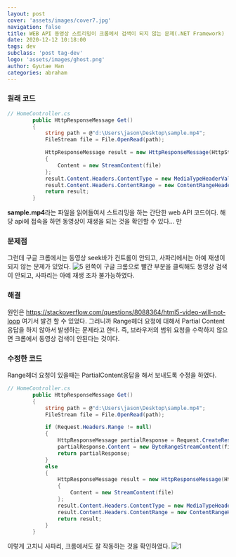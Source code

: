 ```yaml
---
layout: post
cover: 'assets/images/cover7.jpg'
navigation: false
title: WEB API 동영상 스트리밍이 크롬에서 검색이 되지 않는 문제(.NET Framework)
date: 2020-12-12 10:18:00
tags: dev
subclass: 'post tag-dev'
logo: 'assets/images/ghost.png'
author: Gyutae Han
categories: abraham
---
```


### 원래 코드

```c#
// HomeController.cs
        public HttpResponseMessage Get()
        {
            string path = @"d:\Users\jason\Desktop\sample.mp4";
            FileStream file = File.OpenRead(path);

            HttpResponseMessage result = new HttpResponseMessage(HttpStatusCode.OK)
            {
                Content = new StreamContent(file)
            };
            result.Content.Headers.ContentType = new MediaTypeHeaderValue("video/mp4");
            result.Content.Headers.ContentRange = new ContentRangeHeaderValue(0, file.Length);
            return result;
        }
```

**sample.mp4**라는 파일을 읽어들여서 스트리밍을 하는 간단한 web API 코드이다.
해당 api에 접속을 하면 동영상이 재생을 되는 것을 확인할 수 있다... 만

### 문제점

그런데 구글 크롬에서는 동영상 seek바가 컨트롤이 안되고, 사파리에서는 아예 재생이 되지 않는 문제가 있었다.
![5](http://localhost/content/images/2020/12/5.png)
왼쪽이 구글 크롬으로 빨간 부분을 클릭해도 동영상 검색이 안되고, 사파리는 아예 재생 조차 불가능하였다.

### 해결

원인은 https://stackoverflow.com/questions/8088364/html5-video-will-not-loop 여기서 발견 할 수 있었다.
그러니까 Range헤더 요청에 대해서 Partial Content 응답을 하지 않아서 발생하는 문제라고 한다. 즉, 브라우저의 범위 요청을 수락하지 않으면 크롬에서 동영상 검색이 안된다는 것이다.

### 수정한 코드

Range헤더 요청이 있을때는 PartialContent응답을 해서 보내도록 수정을 하였다.
```c#
// HomeController.cs
        public HttpResponseMessage Get()
        {
            string path = @"d:\Users\jason\Desktop\sample.mp4";
            FileStream file = File.OpenRead(path);

            if (Request.Headers.Range != null)
            {
                HttpResponseMessage partialResponse = Request.CreateResponse(HttpStatusCode.PartialContent);
                partialResponse.Content = new ByteRangeStreamContent(file, Request.Headers.Range, "video/mp4");
                return partialResponse;
            }
            else
            {
                HttpResponseMessage result = new HttpResponseMessage(HttpStatusCode.OK)
                {
                    Content = new StreamContent(file)
                };
                result.Content.Headers.ContentType = new MediaTypeHeaderValue("video/mp4");
                result.Content.Headers.ContentRange = new ContentRangeHeaderValue(0, file.Length);
                return result;
            }
        }
```
이렇게 고치니 사파리, 크롬에서도 잘 작동하는 것을 확인하였다.
![1](http://localhost/content/images/2020/12/1.png)
